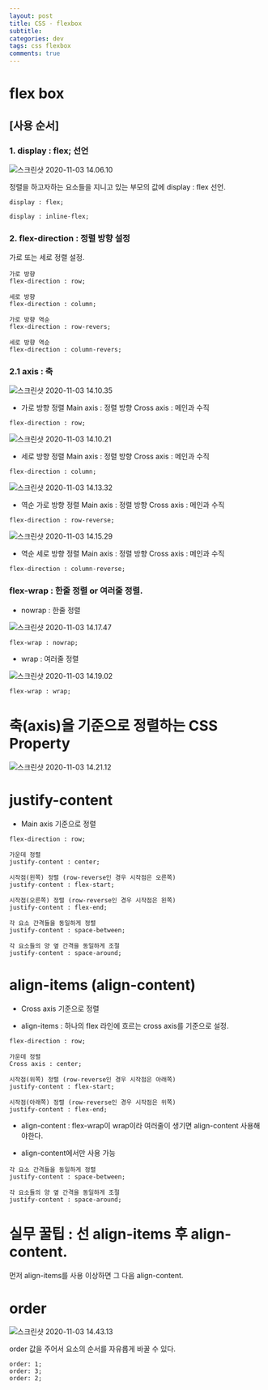 ```yaml
---  
layout: post
title: CSS - flexbox
subtitle: 
categories: dev
tags: css flexbox
comments: true  
--- 
```


# flex box

## [사용 순서]

### 1. display : flex; 선언

![스크린샷 2020-11-03 14.06.10](https://i.imgur.com/OXNdDka.png)

정렬을 하고자하는 요소들을 지니고 있는 부모의 값에 display : flex 선언.

~~~
display : flex;

display : inline-flex;
~~~

### 2. flex-direction : 정렬 방향 설정
가로 또는 세로 정렬 설정.

~~~
가로 방향
flex-direction : row;

세로 방향
flex-direction : column;

가로 방향 역순
flex-direction : row-revers;

세로 방향 역순
flex-direction : column-revers;
~~~

### 2.1 axis : 축

![스크린샷 2020-11-03 14.10.35](https://i.imgur.com/5Z5jz3W.png)

- 가로 방향 정렬
  Main axis : 정렬 방향
  Cross axis : 메인과 수직

~~~
flex-direction : row;
~~~

![스크린샷 2020-11-03 14.10.21](https://i.imgur.com/uLrExn2.png)

- 세로 방향 정렬
  Main axis : 정렬 방향
  Cross axis : 메인과 수직

~~~
flex-direction : column;
~~~

![스크린샷 2020-11-03 14.13.32](https://i.imgur.com/fSIhtnF.png)

- 역순 가로 방향 정렬
  Main axis : 정렬 방향
  Cross axis : 메인과 수직

~~~
flex-direction : row-reverse;
~~~

![스크린샷 2020-11-03 14.15.29](https://i.imgur.com/Oggdgom.png)

- 역순 세로 방향 정렬
  Main axis : 정렬 방향
  Cross axis : 메인과 수직

~~~
flex-direction : column-reverse;
~~~

### flex-wrap : 한줄 정렬 or 여러줄 정렬.

- nowrap : 한줄 정렬

![스크린샷 2020-11-03 14.17.47](https://i.imgur.com/MAGm3mv.png)

~~~
flex-wrap : nowrap;
~~~

- wrap : 여러줄 정렬

![스크린샷 2020-11-03 14.19.02](https://i.imgur.com/1ix7aKC.png)

~~~
flex-wrap : wrap;
~~~

# 축(axis)을 기준으로 정렬하는 CSS Property

![스크린샷 2020-11-03 14.21.12](https://i.imgur.com/tFPPF82.png)

# justify-content

- Main axis 기준으로 정렬

~~~
flex-direction : row;

가운데 정렬
justify-content : center;

시작점(왼쪽) 정렬 (row-reverse인 경우 시작점은 오른쪽)
justify-content : flex-start;

시작점(오른쪽) 정렬 (row-reverse인 경우 시작점은 왼쪽)
justify-content : flex-end;

각 요소 간격들을 동일하게 정렬
justify-content : space-between;

각 요소들의 양 옆 간격을 동일하게 조절
justify-content : space-around;
~~~

# align-items (align-content)

- Cross axis 기준으로 정렬

- align-items : 하나의 flex 라인에 흐르는 cross axis를 기준으로 설정.

~~~
flex-direction : row;

가운데 정렬
Cross axis : center;

시작점(위쪽) 정렬 (row-reverse인 경우 시작점은 아래쪽)
justify-content : flex-start;

시작점(아래쪽) 정렬 (row-reverse인 경우 시작점은 위쪽)
justify-content : flex-end;
~~~

- align-content : flex-wrap이 wrap이라 여러줄이 생기면 align-content 사용해야한다.

- align-content에서만 사용 가능
~~~
각 요소 간격들을 동일하게 정렬
justify-content : space-between;

각 요소들의 양 옆 간격을 동일하게 조절
justify-content : space-around;
~~~

# 실무 꿀팁 : 선 align-items 후 align-content.

먼저 align-items를 사용 이상하면 그 다음 align-content.

# order

![스크린샷 2020-11-03 14.43.13](https://i.imgur.com/0DS291A.png)

order 값을 주어서 요소의 순서를 자유롭게 바꿀 수 있다.

~~~
order: 1;
order: 3;
order: 2;
~~~
